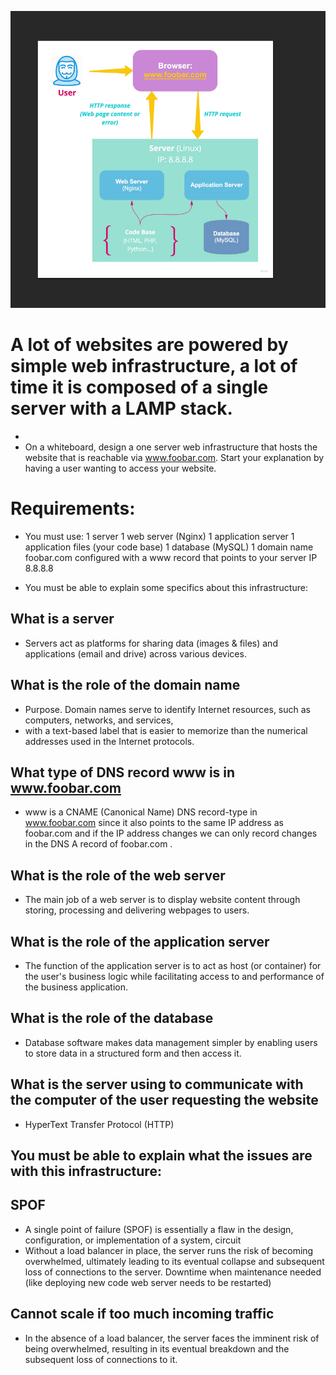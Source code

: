 
![alt text](https://github.com/MA-Abahmane/alx-system_engineering-devops/blob/master/0x09-web_infrastructure_design/0-simple_web_stack.png?raw=true)


# A lot of websites are powered by simple web infrastructure, a lot of time it is composed of a single server with a LAMP stack.
-
- On a whiteboard, design a one server web infrastructure that hosts the website that is reachable via www.foobar.com. Start your explanation by having a user wanting to access your website.


# Requirements:

- You must use:
1 server
1 web server (Nginx)
1 application server
1 application files (your code base)
1 database (MySQL)
1 domain name foobar.com configured with a www record that points to your server IP 8.8.8.8

- You must be able to explain some specifics about this infrastructure:
  
What is a server
-
- Servers act as platforms for sharing data (images & files) and applications
(email and drive) across various devices.

What is the role of the domain name
-
- Purpose. Domain names serve to identify Internet resources, such as computers, networks, and services,
- with a text-based label that is easier to memorize than the numerical addresses used in the Internet protocols.

What type of DNS record www is in www.foobar.com
-
- www is a CNAME (Canonical Name) DNS record-type in www.foobar.com since it also points to the same IP address as foobar.com
and if the IP address changes we can only record changes in the DNS A record of foobar.com .

What is the role of the web server
-
- The main job of a web server is to display website content through storing, processing and delivering webpages to users.

What is the role of the application server
-
- The function of the application server is to act as host (or container) for the user's business logic while facilitating
access to and performance of the business application.

What is the role of the database
-
- Database software makes data management simpler by enabling users to store data in a structured form and then access it.

What is the server using to communicate with the computer of the user requesting the website
-
- HyperText Transfer Protocol (HTTP)


You must be able to explain what the issues are with this infrastructure:
-

SPOF
-
- A single point of failure (SPOF) is essentially a flaw in the design, configuration, or implementation of a system, circuit
- Without a load balancer in place, the server runs the risk of becoming overwhelmed, ultimately leading to its eventual collapse and subsequent loss of connections to the server.
Downtime when maintenance needed (like deploying new code web server needs to be restarted)

Cannot scale if too much incoming traffic
-
- In the absence of a load balancer, the server faces the imminent risk of being overwhelmed, resulting in its eventual breakdown and the subsequent loss of connections to it.
